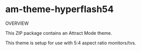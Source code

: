 # am-theme-hyperflash54

OVERVIEW

This ZIP package contains an Attract Mode theme.

This theme is setup for use with 5:4 aspect ratio monitors/tvs.

